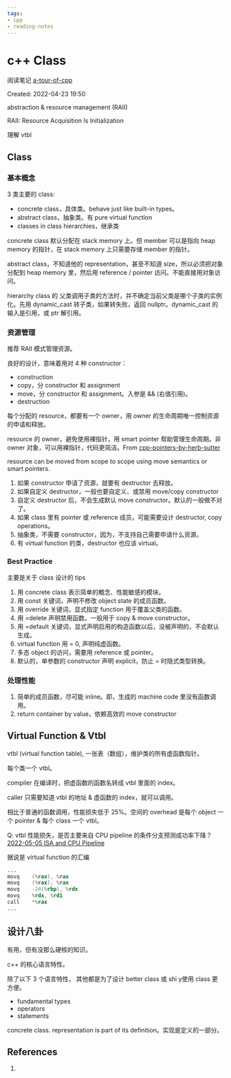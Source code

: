 ```yaml
---
tags:
- cpp
- reading-notes
---
```


# c++ Class

阅读笔记 [a-tour-of-cpp](../paper-notes/a-tour-of-cpp.md)

Created: 2022-04-23 19:50

abstraction & resource management (RAII)

RAII: Resource Acquisition Is Initialization

理解 vtbl

## Class

### 基本概念

3 类主要的 class:
- concrete class，具体类。behave just like built-in types。
- abstract class，抽象类。有 pure virtual function
- classes in class hierarchies，继承类

concrete class 默认分配在 stack memory 上。但 member 可以是指向 heap memory 的指针，在 stack memory 上只需要存储 member 的指针。

abstract class，不知道他的 representation，甚至不知道 size，所以必须把对象分配到 heap memory 里，然后用 reference / pointer 访问。不能直接用对象访问。

hierarchy class 的 父类调用子类的方法时，并不确定当前父类是哪个子类的实例化。先用 dynamic_cast 转子类，如果转失败，返回 nullptr。dynamic_cast 的输入是引用，或 ptr 解引用。

### 资源管理

推荐 RAII 模式管理资源。

良好的设计，意味着用对 4 种 constructor：
- construction
- copy，分 constructor 和 assignment
- move，分 constructor 和 assignment。入参是 && (右值引用)。
- destruction

每个分配的 resource，都要有一个 owner，用 owner 的生命周期唯一控制资源的申请和释放。

resource 的 owner，避免使用裸指针，用 smart pointer 帮助管理生命周期。非 owner 对象，可以用裸指针，代码更简洁。From
[cpp-pointers-by-herb-sutter](cpp-pointers-by-herb-sutter.md)

resource can be moved from scope to scope using move semantics or smart pointers.

1. 如果 constructor 申请了资源，就要有 destructor 去释放。
2. 如果自定义 destructor，一般也要自定义、或禁用 move/copy constructor
3. 自定义 destructor 后，不会生成默认 move constructor。默认的一般做不对了。
4. 如果 class 里有 pointer 或 reference 成员，可能需要设计 destructor, copy operations。
5. 抽象类，不需要 constructor，因为，不支持自己需要申请什么资源。
6. 有 virtual function 的类，destructor 也应该 virtual。

### Best Practice

主要是关于 class 设计的 tips

1. 用 concrete class 表示简单的概念、性能敏感的模块。
2. 用 const 关键词，声明不修改 object state 的成员函数。
3. 用 override 关键词，显式指定 function 用于覆盖父类的函数。
4. 用 =delete 声明禁用函数。一般用于 copy & move constructor。
5. 用 =default 关键词，显式声明启用的构造函数以后，没被声明的，不会默认生成。
6. virtual function 用 = 0, 声明纯虚函数。
7. 多态 object 的访问，需要用 reference 或 pointer。
8. 默认的，单参数的 constructor 声明 explicit，防止 = 时隐式类型转换。

### 处理性能

1. 简单的成员函数，尽可能 inline。即，生成的 machine code 里没有函数调用。
2. return container by value，依赖高效的 move constructor

## Virtual Function & Vtbl

vtbl (virtual function table), 一张表（数组），维护类的所有虚函数指针。

每个类一个 vtbl。

compiler 在编译时，把虚函数的函数名转成 vtbl 里面的 index。

caller 只需要知道 vtbl 的地址 & 虚函数的 index，就可以调用。

相比于普通的函数调用，性能损失低于 25%。空间的 overhead 是每个 object 一个 pointer & 每个 class 一个 vtbl。

Q: vtbl 性能损失，是否主要来自 CPU pipeline 的条件分支预测成功率下降？
[2022-05-05 ISA and CPU Pipeline](../articles/2022-05-05%20ISA%20and%20CPU%20Pipeline.md)

据说是 virtual function 的汇编

```asm
...
movq    (%rax), %rax
movq    (%rax), %rax
movq    -24(%rbp), %rdx
movq    %rdx, %rdi
call    *%rax
...
```

## 设计八卦

有用，但有没那么硬核的知识。

c++ 的核心语言特性。

除了以下 3 个语言特性， 其他都是为了设计 better class 或 shi y使用 class 更方便。

- fundamental types
- operators
- statements

concrete class. representation is part of its definition。实现是定义的一部分。

## References

1.
